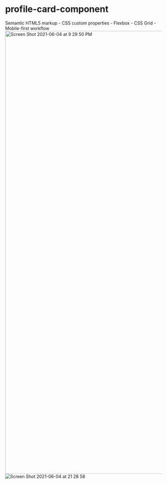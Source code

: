 # profile-card-component
 Semantic HTML5 markup - CSS custom properties - Flexbox - CSS Grid - Mobile-first workflow
<img width="1420" alt="Screen Shot 2021-06-04 at 9 29 50 PM" src="https://user-images.githubusercontent.com/46913419/120828570-666d7c80-c57c-11eb-9add-5c0b443e161a.png">
![Screen Shot 2021-06-04 at 21 28 58](https://user-images.githubusercontent.com/46913419/120828670-83a24b00-c57c-11eb-842d-969eaf4d4d41.png)
